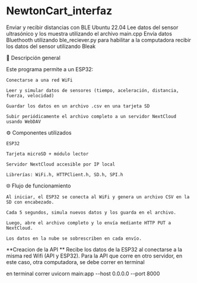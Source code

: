 # NewtonCart_interfaz
Enviar y recibir distancias con BLE Ubuntu 22.04 Lee datos del sensor ultrasónico y los muestra utilizando el archivo main.cpp Envía datos Bluethooth utilizando ble_reciever.py para habilitar a la computadora recibir los datos del sensor utilizando Bleak

🧾 Descripción general

Este programa permite a un ESP32:

    Conectarse a una red WiFi

    Leer y simular datos de sensores (tiempo, aceleración, distancia, fuerza, velocidad)

    Guardar los datos en un archivo .csv en una tarjeta SD

    Subir periódicamente el archivo completo a un servidor NextCloud usando WebDAV

⚙️ Componentes utilizados

    ESP32

    Tarjeta microSD + módulo lector

    Servidor NextCloud accesible por IP local

    Librerías: WiFi.h, HTTPClient.h, SD.h, SPI.h

🌐 Flujo de funcionamiento

    Al iniciar, el ESP32 se conecta al WiFi y genera un archivo CSV en la SD con encabezado.

    Cada 5 segundos, simula nuevos datos y los guarda en el archivo.

    Luego, abre el archivo completo y lo envía mediante HTTP PUT a NextCloud.

    Los datos en la nube se sobrescriben en cada envío.


**Creacion de la API **
Recibe los datos de la ESP32 al conectarse a la misma red Wifi (API y ESP32). Para la API que corre en otro servidor, en este caso, otra computadora, se debe correr en terminal

en terminal correr
uvicorn main:app --host 0.0.0.0 --port 8000
